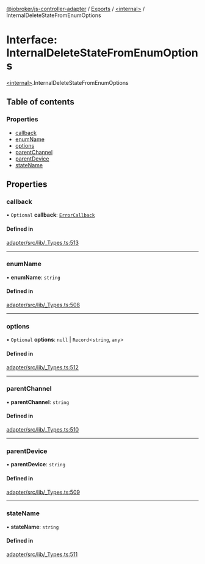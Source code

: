 [@iobroker/js-controller-adapter](../README.md) / [Exports](../modules.md) / [\<internal\>](../modules/internal_.md) / InternalDeleteStateFromEnumOptions

# Interface: InternalDeleteStateFromEnumOptions

[\<internal\>](../modules/internal_.md).InternalDeleteStateFromEnumOptions

## Table of contents

### Properties

- [callback](internal_.InternalDeleteStateFromEnumOptions.md#callback)
- [enumName](internal_.InternalDeleteStateFromEnumOptions.md#enumname)
- [options](internal_.InternalDeleteStateFromEnumOptions.md#options)
- [parentChannel](internal_.InternalDeleteStateFromEnumOptions.md#parentchannel)
- [parentDevice](internal_.InternalDeleteStateFromEnumOptions.md#parentdevice)
- [stateName](internal_.InternalDeleteStateFromEnumOptions.md#statename)

## Properties

### callback

• `Optional` **callback**: [`ErrorCallback`](../modules/internal_.md#errorcallback)

#### Defined in

[adapter/src/lib/_Types.ts:513](https://github.com/ioBroker/ioBroker.js-controller/blob/1196b435/packages/adapter/src/lib/_Types.ts#L513)

___

### enumName

• **enumName**: `string`

#### Defined in

[adapter/src/lib/_Types.ts:508](https://github.com/ioBroker/ioBroker.js-controller/blob/1196b435/packages/adapter/src/lib/_Types.ts#L508)

___

### options

• `Optional` **options**: ``null`` \| `Record`\<`string`, `any`\>

#### Defined in

[adapter/src/lib/_Types.ts:512](https://github.com/ioBroker/ioBroker.js-controller/blob/1196b435/packages/adapter/src/lib/_Types.ts#L512)

___

### parentChannel

• **parentChannel**: `string`

#### Defined in

[adapter/src/lib/_Types.ts:510](https://github.com/ioBroker/ioBroker.js-controller/blob/1196b435/packages/adapter/src/lib/_Types.ts#L510)

___

### parentDevice

• **parentDevice**: `string`

#### Defined in

[adapter/src/lib/_Types.ts:509](https://github.com/ioBroker/ioBroker.js-controller/blob/1196b435/packages/adapter/src/lib/_Types.ts#L509)

___

### stateName

• **stateName**: `string`

#### Defined in

[adapter/src/lib/_Types.ts:511](https://github.com/ioBroker/ioBroker.js-controller/blob/1196b435/packages/adapter/src/lib/_Types.ts#L511)
